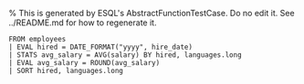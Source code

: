 % This is generated by ESQL's AbstractFunctionTestCase. Do no edit it. See ../README.md for how to regenerate it.

```esql
FROM employees
| EVAL hired = DATE_FORMAT("yyyy", hire_date)
| STATS avg_salary = AVG(salary) BY hired, languages.long
| EVAL avg_salary = ROUND(avg_salary)
| SORT hired, languages.long
```
